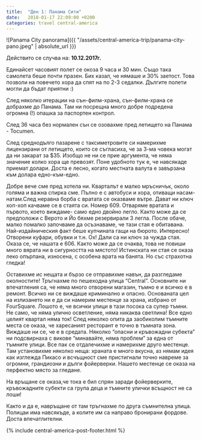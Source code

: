 ```yaml
---
title:  "Ден 1: Панама Сити"
date:   2018-01-17 22:09:00 +0200
categories: travel central-america
---
```


![Panama City panorama]({{ "/assets/central-america-trip/panama-city-pano.jpeg" | absolute_url }})

Действито се случва на: **10.12.2017г.**

Единайсет часовият полет се окоза 9 часа и 30 мин. Също така самолета беше почти празен. Бих казал, че нямаше и 30% заетост. Това позволи на повечето хора да спят на по 2-3 седалки. Дългите полети могли да бъдат приятни :)

<!--more-->

След няколко итерации на сън-филм-храна, сън-филм-храна се добрахме до Панама. Там ни посрещна много добре подредена  огромна (!) опашка за паспортен контрол.

След 36 часа без нормален сън се озовахме пред летището на Панама - Tocumen.

След среднодълго пазарене с таксиметровите си намерихме лицензирани от летището, които се съгласиха, че за 3-ма човека могат да ни закарат за $35. Изобщо не ни се прие аргумента, че няма значение колко хора ще превозят. Поне удобното тук е, че навсякаде приемат долари. Доста е лесно, когато местната валута е завързана към долара едно-към-едно.

Добре вече сме пред хотела ни. Кварталът е малко мръсничък, около голяма и важна спирка сме. Пълно е с автобуси и хора, отиващи насам-натам.След неравна борба с вратата се оказваме вътре. Дават ни ключ хоп-хоп качваме се в стаята си. Номер 609. Отваряме вратата и първото, което виждаме- само едно двойно легло. Както може да се предположи с Верото и Йо бяхме резервирали 3 легла. После обаче, малко помалко започваме да осъзнаваме, че тази стая е обитавана. Най-издайническия факт беше купчината гащи на бюрото. Интересно! Отворени куфари, обувки и т.н. Ох! Дали са ни ключ за чужда стая. Оказа се, че нашата е 606. Както може да се очаква, това не повиши много вярата ни в сигурността на мястото! Истинската ни стая се оказа леко опърпана, износена, с особена врата на банята. Но със страхотна гледка!

Оставихме ис нещата и бързо се отправихме навън, да разгледаме околностите! Тръгнахме по пешеходна улица “Central”. Основните ни впечатления са, че няма много отворени магазин, тъмно е и всичко е в ремонт. Всичко ни се виждаше криминално и опасно. Основаната цел на излизането ни е да си намерим местенце за храна, избрано от FourSquare. Лошото е, че всички улици в тази посока са супер тъмни. Не само, че няма улично осветление, няма никаква светлина! Все едно целият квартал няма ток! След няколко опита да заобиколим тъмните места се оказа, че харесаният ресторант е точно в тъмната зона. Виждаше ни се, че е в средата. Няколко “опасни и кръвожадни субекта” ни подсвирнаха с викове “минавайте, няма проблем” за една от тъмните улици. Все пак се отдалечихме и намерихме друго местенце. Там установихме няколко неща: храната е много вкусна, аз нямам идея как изглежда Пикасо и всчъщност сме пристигнали точно навреме за огромни, грандиозни и дълги фойерверки. Нашето местенце се оказа на перфектно място за гледане.

На връщане се оказа,че тока е бил спрян заради фойерверките, кръвожадните субекти са група деца и тъмните улички всъщност не са лоши!

Както и да е, навръщане от там тръгнахме по друга съмнителна улица. Полицаи има навсякъде, а колите им са направо бронирани фордове. Доста впечатлителни.

{% include central-america-post-footer.html %}
